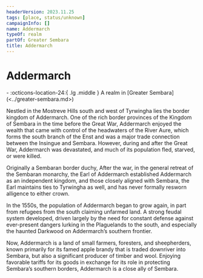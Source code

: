 ```yaml
---
headerVersion: 2023.11.25
tags: [place, status/unknown]
campaignInfo: []
name: Addermarch
typeOf: realm
partOf: Greater Sembara
title: Addermarch
---
```

# Addermarch
<div class="grid cards ext-narrow-margin ext-one-column" markdown>
-    :octicons-location-24:{ .lg .middle } A realm in [Greater Sembara](<../greater-sembara.md>)  
</div>


Nestled in the Mostreve Hills south and west of Tyrwingha lies the border kingdom of Addermarch. One of the rich border provinces of the Kingdom of Sembara in the time before the Great War, Addermarch enjoyed the wealth that came with control of the headwaters of the River Aure, which forms the south branch of the Enst and was a major trade connection between the Insingue and Sembara. However, during and after the Great War, Addermarch was devastated, and much of its population fled, starved, or were killed. 

Originally a Sembaran border duchy, After the war, in the general retreat of the Sembaran monarchy, the Earl of Addermarch established Addermarch as an independent kingdom, and those closely aligned with Sembara, the Earl maintains ties to Tyrwingha as well, and has never formally resworn alligence to either crown.

In the 1550s, the population of Addermarch began to grow again, in part from refugees from the south claiming unfarmed land. A strong feudal system developed, driven largely by the need for constant defense against ever-present dangers lurking in the Plaguelands to the south, and especially the haunted Darkwood on Addermarch’s southern frontier. 

Now, Addermarch is a land of small farmers, foresters, and sheepherders, known primarily for its famed apple brandy that is traded downriver into Sembara, but also a significant producer of timber and wool. Enjoying favorable tariffs for its goods in exchange for its role in protecting Sembara’s southern borders, Addermarch is a close ally of Sembara.




